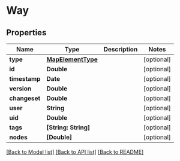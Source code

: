 # Way

## Properties
Name | Type | Description | Notes
------------ | ------------- | ------------- | -------------
**type** | [**MapElementType**](MapElementType.md) |  | [optional] 
**id** | **Double** |  | [optional] 
**timestamp** | **Date** |  | [optional] 
**version** | **Double** |  | [optional] 
**changeset** | **Double** |  | [optional] 
**user** | **String** |  | [optional] 
**uid** | **Double** |  | [optional] 
**tags** | **[String: String]** |  | [optional] 
**nodes** | **[Double]** |  | [optional] 

[[Back to Model list]](../README.md#documentation-for-models) [[Back to API list]](../README.md#documentation-for-api-endpoints) [[Back to README]](../README.md)


